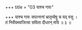 +++
title = "03 याश्च गावः"

+++
याश्च गावः सपत्नानां भ्रातृव्येषु च यद् वसु ।  
तं निर्येयमवजित्या सविता दीधरन् मयि ॥ ३ ॥